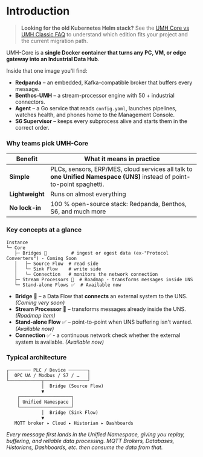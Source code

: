 # Introduction

> **Looking for the old Kubernetes Helm stack?** See the [UMH Core vs UMH Classic FAQ](umh-core-vs-classic-faq.md) to understand which edition fits your project and the current migration path.

UMH-Core is a **single Docker container that turns any PC, VM, or edge gateway into an Industrial Data Hub**.

Inside that one image you'll find:

* **Redpanda** – an embedded, Kafka-compatible broker that buffers every message.
* **Benthos-UMH** – a stream-processor engine with 50 + industrial connectors.
* **Agent** – a Go service that reads `config.yaml`, launches pipelines, watches health, and phones home to the Management Console.
* **S6 Supervisor** – keeps every subprocess alive and starts them in the correct order.

### Why teams pick UMH-Core

| Benefit         | What it means in practice                                                                                               |
| --------------- | ----------------------------------------------------------------------------------------------------------------------- |
| **Simple**      | PLCs, sensors, ERP/MES, cloud services all talk to **one Unified Namespace (UNS)** instead of point-to-point spaghetti. |
| **Lightweight** | Runs on almost everything                                                                                               |
| **No lock-in**  | 100 % open-source stack: Redpanda, Benthos, S6, and much more                                                           |

### Key concepts at a glance

```
Instance
└─ Core
   ├─ Bridges 🚧         # ingest or egest data (ex-"Protocol Converters") - Coming Soon
   │   ├─ Source Flow  # read side
   │   └─ Sink Flow    # write side  
   │   └─ Connection   # monitors the network connection
   ├─ Stream Processors 🚧  # Roadmap - transforms messages inside UNS
   └─ Stand-alone Flows ✅  # Available now
```

* **Bridge** 🚧 – a Data Flow that **connects** an external system to the UNS. *(Coming very soon)*
* **Stream Processor** 🚧 – transforms messages already inside the UNS. *(Roadmap item)*
* **Stand-alone Flow** ✅ – point-to-point when UNS buffering isn't wanted. *(Available now)*
* **Connection** ✅ - a continuous network check whether the external system is available. *(Available now)*

### Typical architecture

```
┌──────── PLC / Device ───────┐
│  OPC UA / Modbus / S7 / …   │
└────────────┬────────────────┘
             │  Bridge (Source Flow)
             ▼
    ┌───────────────────┐
    │ Unified Namespace │
    └───────────────────┘
             │  Bridge (Sink Flow)
             ▼
   MQTT broker ▸ Cloud ▸ Historian ▸ Dashboards
```

_Every message first lands in the Unified Namespace, giving you replay, buffering, and reliable data processing. MQTT Brokers, Databases, Historians, Dashboards, etc. then consume the data from that._
